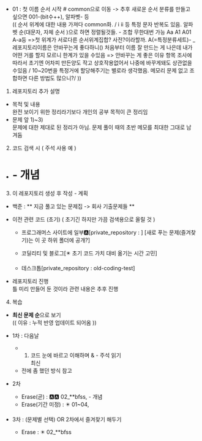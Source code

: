 - 01 : 첫 이름 순서 시작  # common으로 이동
  -> 추후 새로운 순서 분류를 만들고 싶으면 001-(bit수++), 알파벳- 등  
  (( 순서 위계에 대한 내용 가져다 common화. / i ii 등 특정  문자 반복도 있음. 알파벳 순(대문자, 자체 순서 )으로 하면 정렬될것들. - 조합 무한대번 가능 Aa A1 A01 A-a등  =>첫 위계가 서로다른 순서위계집합? 사전?이라할까. A(=특정분류세트)-  _레포지토리이름은 안바꾸는게 좋다하니() 처음부터 이름 잘 만드는 게 나은데 내가 어떤 거를 할지 모르니 한계가 있을 수있음 => 안바꾸는 게 좋은 이유 항목 조사에 따라서 초기엔 어차피 만든양도 작고 상호작용없어서 나중에 바꾸게돼도 상관없을수있음 / 10~20번을 특정거에 할당해주기는 별로라 생각했음. 메모리 문제 없고 조합하면 다른 방법도 많으니?/ ))
  
1. 레포지토리 추가 설명
  + 목적 및 내용  
    완전 보이기 위한 정리라기보다 개인의 공부 목적이 큰 정리임
  + 문제 앞 1)~3)  
    문제에 대한 제대로 된 정리가 아님. 문제 풀이 때의 초반 메모를 최대한 그대로 남겨둠 

2. 코드 검색 시 ( 주석 사용 예 )
  + # - 개념


3. 이 레포지토리 생성 후 작성 - 계획
  + 백준 : ** 지금 풀고 있는 문제집 -> 회사 기출문제들 **

  + 이전 관련 코드 (초기) ( 초기긴 하지만 가끔  검색용으로 올릴 것 ) 
    - 프로그래머스 사이트에 일부🅰️[private_repository : ] [새로 푸는 문제(즐겨찾기)는 이 곳 하위 폴더에 공개?]  

    - 코딜리티 및 블로그[✴️ 초기 코드 가치 대비 옮기는 시간 고민]
    - 데스크톱[private_repository : old-coding-test]

  + 레포지토리 진행  
    틀 미리 만들어 둔 것이라 관련 내용은 추후 진행  


4. 복습
  +  **최신 문제 순**으로 보기   
    (( 이유 : 누적 반영 업데이트 되어옴 ))
  + 1차 : 다음날
    - 1) 코드 눈에 바르고 이해하며 & - 주석 읽기  
      최신 
    - 전에 좀 했던 방식 참고

  + 2차
    - Erase(곧) : 🅰️🅰️ 02_**bfss, - 개념
    - Erase(기간 미정) : ✴️ 01~04,  

  + 3차 : (문제별 선택) OR 2차에서 즐겨찾기 해두기
    - Erase : ✴️ 02_**bfss
